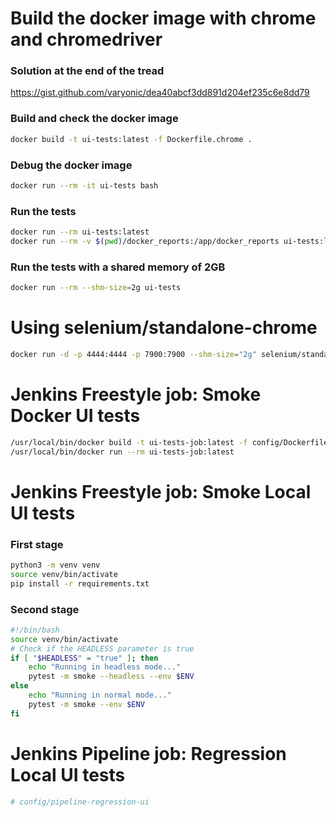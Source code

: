 # Build the docker image with chrome and chromedriver
### Solution at the end of the tread
https://gist.github.com/varyonic/dea40abcf3dd891d204ef235c6e8dd79

### Build and check the docker image
```bash
docker build -t ui-tests:latest -f Dockerfile.chrome .
```

### Debug the docker image
```bash
docker run --rm -it ui-tests bash
```

### Run the tests
```bash
docker run --rm ui-tests:latest
docker run --rm -v $(pwd)/docker_reports:/app/docker_reports ui-tests:latest
```


### Run the tests with a shared memory of 2GB
```bash
docker run --rm --shm-size=2g ui-tests
```

# Using selenium/standalone-chrome
```bash
docker run -d -p 4444:4444 -p 7900:7900 --shm-size="2g" selenium/standalone-chrome:latest
```

# Jenkins Freestyle job: Smoke Docker UI tests
```bash
/usr/local/bin/docker build -t ui-tests-job:latest -f config/Dockerfile.chrome .
/usr/local/bin/docker run --rm ui-tests-job:latest
```

# Jenkins Freestyle job: Smoke Local UI tests
### First stage
```bash
python3 -m venv venv
source venv/bin/activate
pip install -r requirements.txt
```
### Second stage
```bash
#!/bin/bash
source venv/bin/activate
# Check if the HEADLESS parameter is true
if [ "$HEADLESS" = "true" ]; then
    echo "Running in headless mode..."
    pytest -m smoke --headless --env $ENV
else
    echo "Running in normal mode..."
    pytest -m smoke --env $ENV
fi
```

# Jenkins Pipeline job: Regression Local UI tests
```bash
# config/pipeline-regression-ui
```
